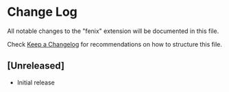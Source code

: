 # Change Log

All notable changes to the "fenix" extension will be documented in this file.

Check [Keep a Changelog](http://keepachangelog.com/) for recommendations on how to structure this file.

## [Unreleased]

- Initial release